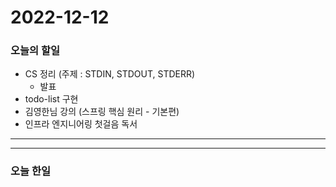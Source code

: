 2022-12-12
==========

### 오늘의 할일
* CS 정리 (주제 : STDIN, STDOUT, STDERR)
  * 발표
* todo-list 구현
* 김영한님 강의 (스프링 핵심 원리 - 기본편)
* 인프라 엔지니어링 첫걸음 독서
<hr/>
<hr/>

### 오늘 한일